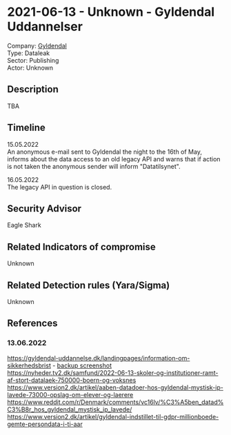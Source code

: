 # 2021-06-13 - Unknown - Gyldendal Uddannelser   
Company: [Gyldendal](https://gyldendal-uddannelse.dk/)   
Type: Dataleak  
Sector: Publishing  
Actor: Unknown   

## Description  
TBA

## Timeline
15.05.2022  
An anonymous e-mail sent to Gyldendal the night to the 16th of May, informs about the data access to an old legacy API and warns that if action is not taken the anonymous sender will inform "Datatilsynet".  

16.05.2022  
The legacy API in question is closed.

## Security Advisor
Eagle Shark

## Related Indicators of compromise
Unknown

## Related Detection rules (Yara/Sigma)
Unknown

## References   

### 13.06.2022
https://gyldendal-uddannelse.dk/landingpages/information-om-sikkerhedsbrist - [backup screenshot](images/gyldendal-backup.jpg)  
https://nyheder.tv2.dk/samfund/2022-06-13-skoler-og-institutioner-ramt-af-stort-datalaek-750000-boern-og-voksnes
https://www.version2.dk/artikel/aaben-datadoer-hos-gyldendal-mystisk-ip-lavede-73000-opslag-om-elever-og-laerere   
https://www.reddit.com/r/Denmark/comments/vc16lv/%C3%A5ben_datad%C3%B8r_hos_gyldendal_mystisk_ip_lavede/   
https://www.version2.dk/artikel/gyldendal-indstillet-til-gdpr-millionboede-gemte-persondata-i-ti-aar   
